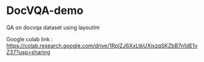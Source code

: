 # DocVQA-demo
QA on docvqa dataset using layoutlm

Google colab link : https://colab.research.google.com/drive/1RplZJ6XxLtkUXjxzqSKZbB7n1dE1vZ37?usp=sharing
